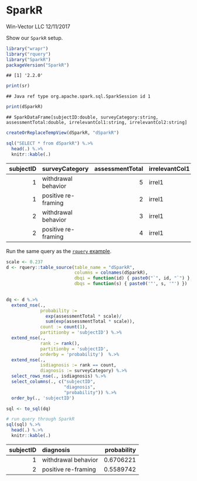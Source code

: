 SparkR
================
Win-Vector LLC
12/11/2017

Show our `SparkR` setup.

``` r
library("wrapr")
library("rquery")
library("SparkR")
packageVersion("SparkR")
```

    ## [1] '2.2.0'

``` r
print(sr)
```

    ## Java ref type org.apache.spark.sql.SparkSession id 1

``` r
print(dSparkR)
```

    ## SparkDataFrame[subjectID:double, surveyCategory:string, assessmentTotal:double, irrelevantCol1:string, irrelevantCol2:string]

``` r
createOrReplaceTempView(dSparkR, "dSparkR")

sql("SELECT * from dSparkR") %.>%
  head(.) %.>%
  knitr::kable(.)
```

|  subjectID| surveyCategory      |  assessmentTotal| irrelevantCol1 | irrelevantCol2 |
|----------:|:--------------------|----------------:|:---------------|:---------------|
|          1| withdrawal behavior |                5| irrel1         | irrel2         |
|          1| positive re-framing |                2| irrel1         | irrel2         |
|          2| withdrawal behavior |                3| irrel1         | irrel2         |
|          2| positive re-framing |                4| irrel1         | irrel2         |

Run the same query as the [`rquery` example](https://winvector.github.io/rquery/).

``` r
scale <- 0.237
d <- rquery::table_source(table_name = "dSparkR",
                          columns = colnames(dSparkR),
                          dbqi = function(id) { paste0("`", id, "`") },
                          dbqs = function(s) { paste0('"', s, '"') })
                          

dq <- d %.>%
  extend_nse(.,
             probability :=
               exp(assessmentTotal * scale)/
               sum(exp(assessmentTotal * scale)),
             count := count(1),
             partitionby = 'subjectID') %.>%
  extend_nse(.,
             rank := rank(),
             partitionby = 'subjectID',
             orderby = 'probability')  %.>%
  extend_nse(.,
             isdiagnosis := rank == count,
             diagnosis := surveyCategory) %.>%
  select_rows_nse(., isdiagnosis) %.>%
  select_columns(., c("subjectID", 
                      "diagnosis", 
                      "probability")) %.>%
  order_by(., 'subjectID')

sql <- to_sql(dq)

# run query through SparkR
sql(sql) %.>%
  head(.) %.>%
  knitr::kable(.)
```

|  subjectID| diagnosis           |  probability|
|----------:|:--------------------|------------:|
|          1| withdrawal behavior |    0.6706221|
|          2| positive re-framing |    0.5589742|
